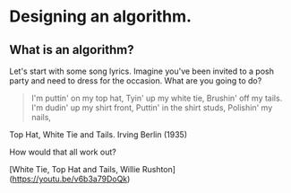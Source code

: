 # Designing an algorithm.

## What is an algorithm?

Let's start with some song lyrics. Imagine you've been invited to a posh party and need to dress for the occasion. What are you going to do?

> I'm puttin' on my top hat,
> Tyin' up my white tie,
> Brushin' off my tails.
> I'm dudin' up my shirt front,
> Puttin' in the shirt studs,
> Polishin' my nails,

Top Hat, White Tie and Tails. Irving Berlin (1935)

How would that all work out? 

[White Tie, Top Hat and Tails, Willie Rushton] (https://youtu.be/v6b3a79DoQk)
